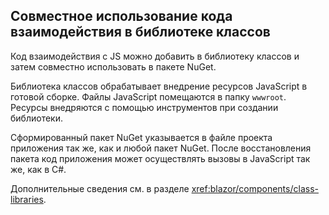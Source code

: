 ## <a name="share-interop-code-in-a-class-library"></a>Совместное использование кода взаимодействия в библиотеке классов

Код взаимодействия с JS можно добавить в библиотеку классов и затем совместно использовать в пакете NuGet.

Библиотека классов обрабатывает внедрение ресурсов JavaScript в готовой сборке. Файлы JavaScript помещаются в папку `wwwroot`. Ресурсы внедряются с помощью инструментов при создании библиотеки.

Сформированный пакет NuGet указывается в файле проекта приложения так же, как и любой пакет NuGet. После восстановления пакета код приложения может осуществлять вызовы в JavaScript так же, как в C#.

Дополнительные сведения см. в разделе <xref:blazor/components/class-libraries>.
